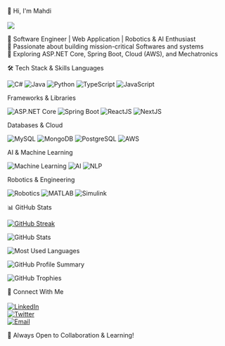 🚀 Hi, I'm Mahdi<br><br>
![](https://komarev.com/ghpvc/?username=mahdiisabry1&color=blue)

🔹 Software Engineer | Web Application | Robotics & AI Enthusiast<br>
🔹 Passionate about building mission-critical Softwares and systems<br>
🔹 Exploring ASP.NET Core, Spring Boot, Cloud (AWS), and Mechatronics

🛠️ Tech Stack & Skills
Languages  
<p> 
  <img alt="C#" src="https://img.shields.io/badge/-C%23-239120?style=flat-square&logo=c-sharp&logoColor=white" /> 
  <img alt="Java" src="https://img.shields.io/badge/-Java-007396?style=flat-square&logo=java&logoColor=white" /> 
  <img alt="Python" src="https://img.shields.io/badge/-Python-3776AB?style=flat-square&logo=python&logoColor=white" /> 
  <img alt="TypeScript" src="https://img.shields.io/badge/-TypeScript-007ACC?style=flat-square&logo=typescript&logoColor=white" /> 
  <img alt="JavaScript" src="https://img.shields.io/badge/-JavaScript-F7DF1E?style=flat-square&logo=javascript&logoColor=black" /> 
</p>  

Frameworks & Libraries  
<p> 
  <img alt="ASP.NET Core" src="https://img.shields.io/badge/-ASP.NET%20Core-5C2D91?style=flat-square&logo=.net&logoColor=white" /> 
  <img alt="Spring Boot" src="https://img.shields.io/badge/-Spring%20Boot-6DB33F?style=flat-square&logo=spring-boot&logoColor=white" /> 
  <img alt="ReactJS" src="https://img.shields.io/badge/-ReactJS-45b8d8?style=flat-square&logo=react&logoColor=white" /> 
  <img alt="NextJS" src="https://img.shields.io/badge/-Next.js-000000?style=flat-square&logo=nextdotjs&logoColor=white" /> 
</p>  

Databases & Cloud  
<p> 
  <img alt="MySQL" src="https://img.shields.io/badge/-MySQL-4479A1?style=flat-square&logo=mysql&logoColor=white" /> 
  <img alt="MongoDB" src="https://img.shields.io/badge/-MongoDB-47A248?style=flat-square&logo=mongodb&logoColor=white" /> 
  <img alt="PostgreSQL" src="https://img.shields.io/badge/-PostgreSQL-4169E1?style=flat-square&logo=postgresql&logoColor=white" /> 
  <img alt="AWS" src="https://img.shields.io/badge/-AWS-232F3E?style=flat-square&logo=amazon-aws&logoColor=white" /> 
</p>  

AI & Machine Learning  
<p> 
  <img alt="Machine Learning" src="https://img.shields.io/badge/-Machine%20Learning-FF6F00?style=flat-square&logo=TensorFlow&logoColor=white" /> 
  <img alt="AI" src="https://img.shields.io/badge/-Artificial%20Intelligence-252525?style=flat-square&logo=openai&logoColor=white" /> 
  <img alt="NLP" src="https://img.shields.io/badge/-Natural%20Language%20Processing-990000?style=flat-square&logo=ai&logoColor=white" /> 
</p>  

Robotics & Engineering  
<p> 
  <img alt="Robotics" src="https://img.shields.io/badge/-Robotics-FF6F00?style=flat-square&logo=ros&logoColor=white" /> 
  <img alt="MATLAB" src="https://img.shields.io/badge/-MATLAB-0076A8?style=flat-square&logo=MathWorks&logoColor=white" /> 
  <img alt="Simulink" src="https://img.shields.io/badge/-Simulink-EE4C2C?style=flat-square&logo=MathWorks&logoColor=white" /> 
</p>



📊 GitHub Stats<br>

[![GitHub Streak](https://github-readme-streak-stats.herokuapp.com?user=mahdiisabry1&theme=dark&ring=fb4362&fire=fb4362&currStreakNum=fb4362&currStreakLabel=fb4362&hide_border=true)](https://git.io/streak-stats)

![GitHub Stats](https://github-readme-stats.vercel.app/api?username=mahdiisabry1&hide_border=true&show_icons=true&bg_color=151515&title_color=fb4362&icon_color=fb4362&text_color=9e9e9e&count_private=true&include_all_commits=true&cache_seconds=86400)

![Most Used Languages](https://github-readme-stats.vercel.app/api/top-langs/?username=mahdiisabry1&layout=compact&langs_count=10&hide_border=true&bg_color=151515&title_color=fb4362&text_color=9e9e9e&count_private=true)

![GitHub Profile Summary](https://github-profile-summary-cards.vercel.app/api/cards/profile-details?username=mahdiisabry1&theme=github_dark)

![GitHub Trophies](https://github-profile-trophy.vercel.app/?username=mahdiisabry1&theme=darkhub&no-frame=true&margin-w=5)


🔗 Connect With Me<br><br>
[![LinkedIn](https://img.shields.io/badge/LinkedIn-0A66C2?style=for-the-badge&logo=linkedin&logoColor=white)](https://www.linkedin.com/in/mahdi-sabry-919546286/)  
[![Twitter](https://img.shields.io/badge/Twitter-1DA1F2?style=for-the-badge&logo=twitter&logoColor=white)](https://twitter.com/mahdiisabry)  
[![Email](https://img.shields.io/badge/Email-D14836?style=for-the-badge&logo=gmail&logoColor=white)](mailto:mahdiisabry1@gmail.com)

🚀 Always Open to Collaboration & Learning!
